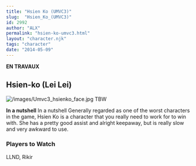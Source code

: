 ```yaml
---
title: "Hsien Ko (UMVC3)"
slug:  "Hsien_Ko_(UMVC3)"
id: 2992
author: "ALX"
permalink: "hsien-ko-umvc3.html"
layout: "character.njk"
tags: "character"
date: "2014-05-09"
---
```


**EN TRAVAUX**

## Hsien-ko (Lei Lei)

![](/images/Umvc3_hsienko_face.jpg "/images/Umvc3_hsienko_face.jpg") TBW

**In a nutshell** In a nutshell Generally regarded as one of the worst
characters in the game, Hsien Ko is a character that you really need to
work for to win with. She has a pretty good assist and alright keepaway,
but is really slow and very awkward to use.

### Players to Watch

LLND, Rikir
